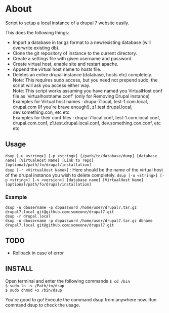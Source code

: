 # About

Script to setup a local instance of a drupal 7 website easily.

This does the following things:

* Import a database in tar.gz format to a new/existing database (will overwrite existing db).
* Clone the git repository of instance to the current directory.
* Create a settings file with given username and password.
* Create virtual host, enable site and restart apache.
* Append the virtual host name to hosts file.
* Deletes an entire drupal instance (database, hosts etc) completely.
Note: This requires sudo access, but you need not prepend sudo, the script will ask you access either way.  
Note: This script works assuming you have named you VirtualHost conf file as 'virtualhostname.conf' (only for Removing Drupal instance)
Examples for Virtual host names : drupa-7.local, test-1.com.local, drupal.com (If you're brave enough!), z1.test.drupal.local, dev.something.con, etc etc  
Examples for their conf files : drupa-7.local.conf, test-1.com.local.conf, drupal.com.conf, z1.test.drupal.local.conf, dev.something.con.conf, etc etc

## Usage

`dsup [-u <string>] [-p <string>] [/path/to/database/dump] [database name] [VirtualHost Name] [Link to repo] [optional/path/fo/drupal/installation]`  
`dsup [-r <VirtualHost Name>]` : Here <Virtual Host Name> should be the name of the virtual host of the drupal instance you wish to delete completely.
`dsup [-u <string>] [-p <string>] [-v <version>] [database name] [VirtualHost Name] [optional/path/fo/drupal/installation]`  

### Example

`dsup -u dbusername -p dbpassword /home/user/drupal7.tar.gz drupal7.local git@github.com:someone/drupal7.git`  
`dsup -r drupal.local`  
`dsup -u dbusername -p dbpassword /home/user/drupal7.tar.gz dbname drupal7.local git@github.com:someone/drupal7.git`  

## TODO

* Rollback in case of error

## INSTALL

Open terminal and enter the following commands
`$ cd /bin`  
`$ sudo ln -s /Path/to/dsup`  
`$ sudo chmod +x /bin/dsup`  

You're good to go! Execute the command dsup from anywhere now.
Run command dsup to check the usage.
